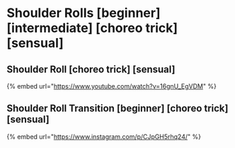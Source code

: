# Shoulder Rolls \[beginner] \[intermediate] \[choreo trick] \[sensual]

## Shoulder Roll \[choreo trick] \[sensual]

{% embed url="https://www.youtube.com/watch?v=16gnU_EgVDM" %}

## Shoulder Roll Transition \[beginner] \[choreo trick] \[sensual]

{% embed url="https://www.instagram.com/p/CJpGH5rhq24/" %}

